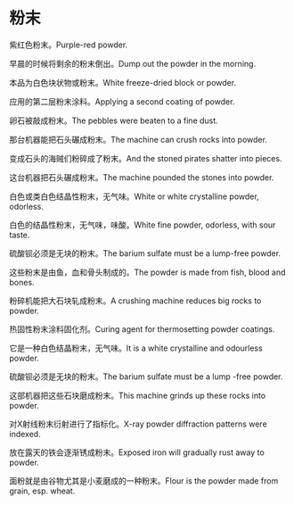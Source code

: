 # 粉末

<p><span class="chinese">紫红色粉末。</span><span class="english">Purple-red powder.</span></p>

<p><span class="chinese">早晨的时候将剩余的粉末倒出。</span><span class="english">Dump out the powder in the morning.</span></p>

<p><span class="chinese">本品为白色块状物或粉末。</span><span class="english">White freeze-dried block or powder.</span></p>

<p><span class="chinese">应用的第二层粉末涂料。</span><span class="english">Applying a second coating of powder.</span></p>

<p><span class="chinese">卵石被敲成粉末。</span><span class="english">The pebbles were beaten to a fine dust.</span></p>

<p><span class="chinese">那台机器能把石头碾成粉末。</span><span class="english">The machine can crush rocks into powder.</span></p>

<p><span class="chinese">变成石头的海贼们粉碎成了粉末。</span><span class="english">And the stoned pirates shatter into pieces.</span></p>

<p><span class="chinese">这台机器把石头碾成粉末。</span><span class="english">The machine pounded the stones into powder.</span></p>

<p><span class="chinese">白色或类白色结晶性粉末，无气味。</span><span class="english">White or white crystalline powder, odorless.</span></p>

<p><span class="chinese">白色的结晶性粉末，无气味，味酸。</span><span class="english">White fine powder, odorless, with sour taste.</span></p>

<p><span class="chinese">硫酸钡必须是无块的粉末。</span><span class="english">The barium sulfate must be a lump-free powder.</span></p>

<p><span class="chinese">这些粉末是由鱼，血和骨头制成的。</span><span class="english">The powder is made from fish, blood and bones.</span></p>

<p><span class="chinese">粉碎机能把大石块轧成粉末。</span><span class="english">A crushing machine reduces big rocks to powder.</span></p>

<p><span class="chinese">热固性粉末涂料固化剂。</span><span class="english">Curing agent for thermosetting powder coatings.</span></p>

<p><span class="chinese">它是一种白色结晶粉末，无气味。</span><span class="english">It is a white crystalline and odourless powder.</span></p>

<p><span class="chinese">硫酸钡必须是无块的粉末。</span><span class="english">The barium sulfate must be a lump -free powder.</span></p>

<p><span class="chinese">这部机器把这些石块磨成粉末。</span><span class="english">This machine grinds up these rocks into powder.</span></p>

<p><span class="chinese">对X射线粉末衍射进行了指标化。</span><span class="english">X-ray powder diffraction patterns were indexed.</span></p>

<p><span class="chinese">放在露天的铁会逐渐锈成粉末。</span><span class="english">Exposed iron will gradually rust away to powder.</span></p>

<p><span class="chinese">面粉就是由谷物尤其是小麦磨成的一种粉末。</span><span class="english">Flour is the powder made from grain, esp. wheat.</span></p>

